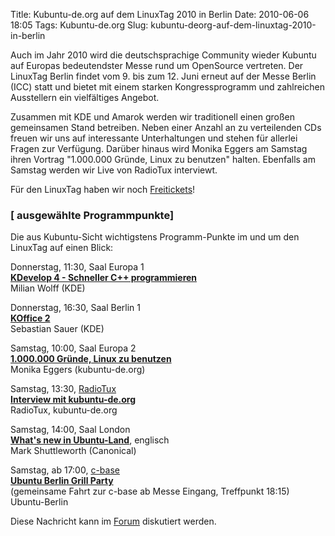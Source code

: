 Title: Kubuntu-de.org auf dem LinuxTag 2010 in Berlin
Date: 2010-06-06 18:05
Tags: Kubuntu-de.org
Slug: kubuntu-deorg-auf-dem-linuxtag-2010-in-berlin

Auch im Jahr 2010 wird die deutschsprachige Community wieder Kubuntu auf
Europas bedeutendster Messe rund um OpenSource vertreten. Der LinuxTag
Berlin findet vom 9. bis zum 12. Juni erneut auf der Messe Berlin (ICC)
statt und bietet mit einem starken Kongressprogramm und zahlreichen
Ausstellern ein vielfältiges Angebot.


Zusammen mit KDE und Amarok werden wir traditionell einen großen
gemeinsamen Stand betreiben. Neben einer Anzahl an zu verteilenden CDs
freuen wir uns auf interessante Unterhaltungen und stehen für allerlei
Fragen zur Verfügung. Darüber hinaus wird Monika Eggers am Samstag ihren
Vortrag "1.000.000 Gründe, Linux zu benutzen" halten. Ebenfalls am
Samstag werden wir Live von RadioTux interviewt.


<!--break--><!--break-->

Für den LinuxTag haben wir noch
[Freitickets](http://forum.kubuntu-de.org/index.php?topic=13793.msg95610#msg95610 "http://forum.kubuntu-de.org/index.php?topic=13793.msg95610#msg95610")!


  

### [ ausgewählte Programmpunkte]


Die aus Kubuntu-Sicht wichtigstens Programm-Punkte im und um den
LinuxTag auf einen Blick:


Donnerstag, 11:30, Saal Europa 1  
**[KDevelop 4 - Schneller C++
programmieren](http://www.linuxtag.org/2010/de/program/freies-vortragsprogramm/mittwoch/vortragsdetails.html?talkid=264 "http://www.linuxtag.org/2010/de/program/freies-vortragsprogramm/mittwoch/vortragsdetails.html?talkid=264")**  
Milian Wolff (KDE)


Donnerstag, 16:30, Saal Berlin 1  
**[KOffice
2](http://www.linuxtag.org/2010/de/program/freies-vortragsprogramm/mittwoch/vortragsdetails.html?talkid=230 "http://www.linuxtag.org/2010/de/program/freies-vortragsprogramm/mittwoch/vortragsdetails.html?talkid=230")**  
Sebastian Sauer (KDE)


Samstag, 10:00, Saal Europa 2  
[**1.000.000 Gründe, Linux zu
benutzen**](http://www.linuxtag.org/2010/de/program/freies-vortragsprogramm/mittwoch/vortragsdetails.html?talkid=481 "http://www.linuxtag.org/2010/de/program/freies-vortragsprogramm/mittwoch/vortragsdetails.html?talkid=481")  
Monika Eggers (kubuntu-de.org)


Samstag, 13:30,
[RadioTux](http://blog.radiotux.de/ "http://blog.radiotux.de/")  
[**Interview mit
kubuntu-de.org**](http://blog.radiotux.de/2010/05/25/sendeplan-linuxtag-2010/ "http://blog.radiotux.de/2010/05/25/sendeplan-linuxtag-2010/")  
RadioTux, kubuntu-de.org


Samstag, 14:00, Saal London  
[**What's new in
Ubuntu-Land**](http://www.linuxtag.org/2010/de/program/freies-vortragsprogramm/rednerliste/vortragsdetails.html?talkid=8 "http://www.linuxtag.org/2010/de/program/freies-vortragsprogramm/rednerliste/vortragsdetails.html?talkid=8"),
englisch  
Mark Shuttleworth (Canonical)


Samstag, ab 17:00,
[c-base](http://www.c-base.org/ "http://www.c-base.org/")  
**[Ubuntu Berlin Grill
Party](http://ubuntu-berlin.de/LinuxTag10-BBQ "http://ubuntu-berlin.de/LinuxTag10-BBQ")**  
(gemeinsame Fahrt zur c-base ab Messe Eingang, Treffpunkt 18:15)
Ubuntu-Berlin


Diese Nachricht kann im
[Forum](http://forum.kubuntu-de.org/index.php?board=1.0 "http://forum.kubuntu-de.org/index.php?board=1.0")
diskutiert werden.



